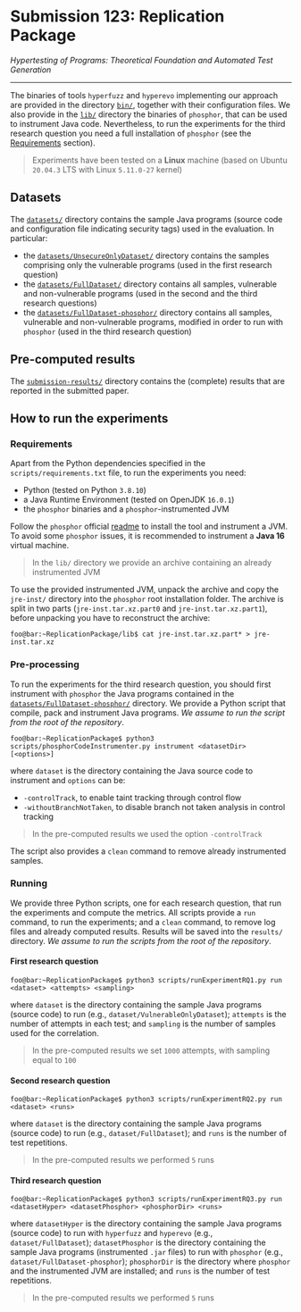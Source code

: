 # Submission 123: Replication Package
*Hypertesting of Programs: Theoretical Foundation and Automated Test Generation*

---

The binaries of tools `hyperfuzz` and `hyperevo` implementing our approach are provided in the directory [`bin/`](/bin), together with their configuration files. We also provide in the [`lib/`](/lib) directory the binaries of `phosphor`, that can be used to instrument Java code. Nevertheless, to run the experiments for the third research question you need a full installation of `phosphor` (see the [Requirements](#Requirements) section).

> Experiments have been tested on a **Linux** machine (based on Ubuntu `20.04.3` LTS with Linux `5.11.0-27` kernel)

## Datasets
The [`datasets/`](/datasets) directory contains the sample Java programs (source code and configuration file indicating security tags) used in the evaluation. In particular:
- the [`datasets/UnsecureOnlyDataset/`](/datasets/UnsecureOnlyDataset) directory contains the samples comprising only the vulnerable programs (used in the first research question)
- the [`datasets/FullDataset/`](/datasets/FullDataset) directory contains all samples, vulnerable and non-vulnerable programs (used in the second and the third research questions)
- the [`datasets/FullDataset-phosphor/`](/datasets/FullDataset) directory contains all samples, vulnerable and non-vulnerable programs, modified in order to run with `phosphor` (used in the third research question)

## Pre-computed results
The [`submission-results/`](/submission-results) directory contains the (complete) results that are reported in the submitted paper.

## How to run the experiments

### Requirements
Apart from the Python dependencies specified in the `scripts/requirements.txt` file, to run the experiments you need:
- Python (tested on Python `3.8.10`)
- a Java Runtime Environment (tested on OpenJDK `16.0.1`)
- the `phosphor` binaries and a `phosphor`-instrumented JVM

Follow the `phosphor` official [readme](https://github.com/gmu-swe/phosphor) to install the tool and instrument a JVM. To avoid some `phosphor` issues, it is recommended to instrument a **Java 16** virtual machine.

> In the `lib/` directory we provide an archive containing an already instrumented JVM

To use the provided instrumented JVM, unpack the archive and copy the `jre-inst/` directory into the `phosphor` root installation folder. The archive is split in two parts (`jre-inst.tar.xz.part0` and `jre-inst.tar.xz.part1`), before unpacking you have to reconstruct the archive:
```console
foo@bar:~ReplicationPackage/lib$ cat jre-inst.tar.xz.part* > jre-inst.tar.xz
```

### Pre-processing
To run the experiments for the third research question, you should first instrument with `phosphor` the Java programs contained in the [`datasets/FullDataset-phosphor/`](/datasets/FullDataset) directory. We provide a Python script that compile, pack and instrument Java programs. *We assume to run the script from the root of the repository*.
```console
foo@bar:~ReplicationPackage$ python3 scripts/phosphorCodeInstrumenter.py instrument <datasetDir> [<options>]
```
where `dataset` is the directory containing the Java source code to instrument and `options` can be:
-	`-controlTrack`, to enable taint tracking through control flow
- `-withoutBranchNotTaken`,	to disable branch not taken analysis in control tracking

> In the pre-computed results we used the option `-controlTrack`

The script also provides a `clean` command to remove already instrumented samples.

### Running
We provide three Python scripts, one for each research question, that run the experiments and compute the metrics. All scripts provide a `run` command, to run the experiments; and a `clean` command, to remove log files and already computed results. Results will be saved into the `results/` directory. *We assume to run the scripts from the root of the repository*.

#### First research question
```console
foo@bar:~ReplicationPackage$ python3 scripts/runExperimentRQ1.py run <dataset> <attempts> <sampling>
```
where `dataset` is the directory containing the sample Java programs (source code) to run (e.g., `dataset/VulnerableOnlyDataset`); `attempts` is the number of attempts in each test; and `sampling` is the number of samples used for the correlation.
> In the pre-computed results we set `1000` attempts, with sampling equal to `100`

#### Second research question
```console
foo@bar:~ReplicationPackage$ python3 scripts/runExperimentRQ2.py run <dataset> <runs>
```
where `dataset` is the directory containing the sample Java programs (source code) to run (e.g., `dataset/FullDataset`); and `runs` is the number of test repetitions.
> In the pre-computed results we performed `5` runs

#### Third research question
```console
foo@bar:~ReplicationPackage$ python3 scripts/runExperimentRQ3.py run <datasetHyper> <datasetPhosphor> <phosphorDir> <runs>
```
where `datasetHyper` is the directory containing the sample Java programs (source code) to run with `hyperfuzz` and `hyperevo` (e.g., `dataset/FullDataset`); `datasetPhosphor` is the directory containing the sample Java programs (instrumented `.jar` files) to run with `phosphor` (e.g., `dataset/FullDataset-phosphor`); `phosphorDir` is the directory where `phosphor` and the instrumented JVM are installed; and `runs` is the number of test repetitions.
> In the pre-computed results we performed `5` runs
